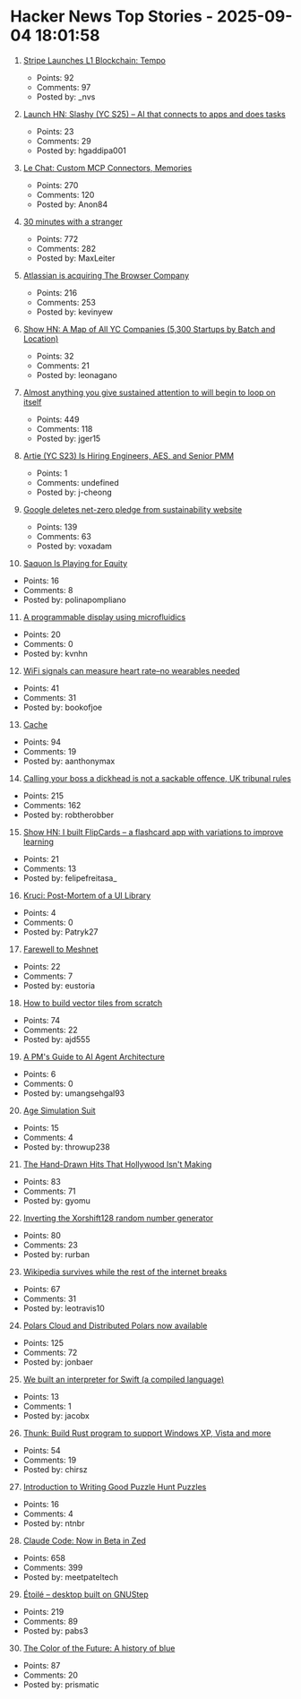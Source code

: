 # Hacker News Top Stories - 2025-09-04 18:01:58

1. [Stripe Launches L1 Blockchain: Tempo](https://tempo.xyz)
   - Points: 92
   - Comments: 97
   - Posted by: _nvs

2. [Launch HN: Slashy (YC S25) – AI that connects to apps and does tasks](undefined)
   - Points: 23
   - Comments: 29
   - Posted by: hgaddipa001

3. [Le Chat: Custom MCP Connectors, Memories](https://mistral.ai/news/le-chat-mcp-connectors-memories)
   - Points: 270
   - Comments: 120
   - Posted by: Anon84

4. [30 minutes with a stranger](https://pudding.cool/2025/06/hello-stranger/)
   - Points: 772
   - Comments: 282
   - Posted by: MaxLeiter

5. [Atlassian is acquiring The Browser Company](https://www.cnbc.com/2025/09/04/atlassian-the-browser-company-deal.html)
   - Points: 216
   - Comments: 253
   - Posted by: kevinyew

6. [Show HN: A Map of All YC Companies (5,300 Startups by Batch and Location)](https://yc.foundersaround.com/)
   - Points: 32
   - Comments: 21
   - Posted by: leonagano

7. [Almost anything you give sustained attention to will begin to loop on itself](https://www.henrikkarlsson.xyz/p/attention)
   - Points: 449
   - Comments: 118
   - Posted by: jger15

8. [Artie (YC S23) Is Hiring Engineers, AES, and Senior PMM](https://www.ycombinator.com/companies/artie/jobs)
   - Points: 1
   - Comments: undefined
   - Posted by: j-cheong

9. [Google deletes net-zero pledge from sustainability website](https://www.nationalobserver.com/2025/09/04/investigations/google-net-zero-sustainability)
   - Points: 139
   - Comments: 63
   - Posted by: voxadam

10. [Saquon Is Playing for Equity](https://www.readtheprofile.com/p/saquon-barkley-investment-portfolio)
   - Points: 16
   - Comments: 8
   - Posted by: polinapompliano

11. [A programmable display using microfluidics](https://www.youtube.com/watch?v=rf-efIZI_Dg)
   - Points: 20
   - Comments: 0
   - Posted by: kvnhn

12. [WiFi signals can measure heart rate–no wearables needed](https://news.ucsc.edu/2025/09/pulse-fi-wifi-heart-rate/)
   - Points: 41
   - Comments: 31
   - Posted by: bookofjoe

13. [Cache](https://developer.mozilla.org/en-US/docs/Web/API/Cache)
   - Points: 94
   - Comments: 19
   - Posted by: aanthonymax

14. [Calling your boss a dickhead is not a sackable offence, UK tribunal rules](https://www.theguardian.com/money/2025/sep/04/calling-your-boss-a-dickhead-is-not-a-sackable-offence-tribunal-rules)
   - Points: 215
   - Comments: 162
   - Posted by: robtherobber

15. [Show HN: I built FlipCards – a flashcard app with variations to improve learning](https://flipcardsapp.vercel.app/)
   - Points: 21
   - Comments: 13
   - Posted by: felipefreitasa_

16. [Kruci: Post-Mortem of a UI Library](https://pwy.io/posts/kruci-post-mortem/)
   - Points: 4
   - Comments: 0
   - Posted by: Patryk27

17. [Farewell to Meshnet](https://nordvpn.com/blog/meshnet-shutdown/)
   - Points: 22
   - Comments: 7
   - Posted by: eustoria

18. [How to build vector tiles from scratch](https://www.debuisne.com/writing/geo-tiles/)
   - Points: 74
   - Comments: 22
   - Posted by: ajd555

19. [A PM's Guide to AI Agent Architecture](https://www.productcurious.com/p/a-pms-guide-to-ai-agent-architecture)
   - Points: 6
   - Comments: 0
   - Posted by: umangsehgal93

20. [Age Simulation Suit](https://www.age-simulation-suit.com/)
   - Points: 15
   - Comments: 4
   - Posted by: throwup238

21. [The Hand-Drawn Hits That Hollywood Isn't Making](https://animationobsessive.substack.com/p/the-hand-drawn-hits-that-hollywood)
   - Points: 83
   - Comments: 71
   - Posted by: gyomu

22. [Inverting the Xorshift128 random number generator](https://littlemaninmyhead.wordpress.com/2025/08/31/inverting-the-xorshift128-random-number-generator/)
   - Points: 80
   - Comments: 23
   - Posted by: rurban

23. [Wikipedia survives while the rest of the internet breaks](https://www.theverge.com/cs/features/717322/wikipedia-attacks-neutrality-history-jimmy-wales)
   - Points: 67
   - Comments: 31
   - Posted by: leotravis10

24. [Polars Cloud and Distributed Polars now available](https://pola.rs/posts/polars-cloud-launch/)
   - Points: 125
   - Comments: 72
   - Posted by: jonbaer

25. [We built an interpreter for Swift (a compiled language)](https://www.bitrig.app/blog/swift-interpreter)
   - Points: 13
   - Comments: 1
   - Posted by: jacobx

26. [Thunk: Build Rust program to support Windows XP, Vista and more](https://github.com/felixmaker/thunk)
   - Points: 54
   - Comments: 19
   - Posted by: chirsz

27. [Introduction to Writing Good Puzzle Hunt Puzzles](https://www.mit.edu/~dwilson/puzzles/puzzlewriting.html)
   - Points: 16
   - Comments: 4
   - Posted by: ntnbr

28. [Claude Code: Now in Beta in Zed](https://zed.dev/blog/claude-code-via-acp)
   - Points: 658
   - Comments: 399
   - Posted by: meetpateltech

29. [Étoilé – desktop built on GNUStep](http://etoileos.com/)
   - Points: 219
   - Comments: 89
   - Posted by: pabs3

30. [The Color of the Future: A history of blue](https://www.hopefulmons.com/p/the-color-of-the-future)
   - Points: 87
   - Comments: 20
   - Posted by: prismatic

